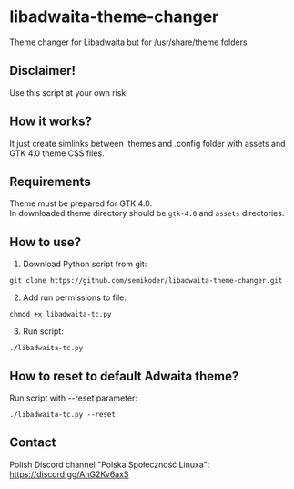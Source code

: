 # libadwaita-theme-changer
Theme changer for Libadwaita but for /usr/share/theme folders

## Disclaimer!
Use this script at your own risk!
## How it works?
It just create simlinks between .themes and .config folder with assets and GTK 4.0 theme CSS files.

## Requirements
Theme must be prepared for GTK 4.0.<br/>
In downloaded theme directory should be ``gtk-4.0`` and ``assets`` directories.

## How to use?
1. Download Python script from git:
```
git clone https://github.com/semikoder/libadwaita-theme-changer.git
```
2. Add run permissions to file:
```
chmod +x libadwaita-tc.py
```
3. Run script:
```
./libadwaita-tc.py
```

## How to reset to default Adwaita theme?
Run script with --reset parameter:
```
./libadwaita-tc.py --reset
```

## Contact
Polish Discord channel "Polska Społeczność Linuxa": https://discord.gg/AnG2Kv6axS

